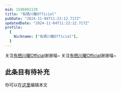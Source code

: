 ```yaml
---
mid: 1596091139
title: "有栖川曜Official"
pubDate: "2024-11-04T11:22:12.717Z"
updatedDate: "2024-11-04T11:22:12.717Z"
profile:
  {
    Nickname: ["有栖川曜Official"],
  }
---
```


关注[有栖川曜Official](https://space.bilibili.com/1596091139)谢谢喵~ 关注[有栖川曜Official](https://space.bilibili.com/1596091139)谢谢喵~

## 此条目有待补充
你可以在[这里](https://github.com/Yuhanawa/VTuber.ICU-Content/edit/master/v/有栖川曜Official/index.md)编辑本文
